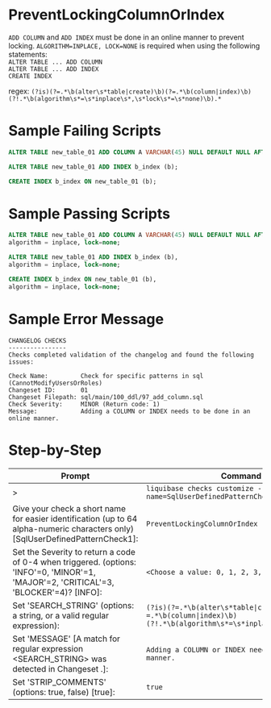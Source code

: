 # PreventLockingColumnOrIndex

`ADD COLUMN` and `ADD INDEX` must be done in an online manner to prevent locking. `ALGORITHM=INPLACE, LOCK=NONE` is required when using the following statements: 
<br>`ALTER TABLE ... ADD COLUMN`
<br>`ALTER TABLE ... ADD INDEX`
<br>`CREATE INDEX`

regex: `(?is)(?=.*\b(alter\s*table|create)\b)(?=.*\b(column|index)\b)(?!.*\b(algorithm\s*=\s*inplace\s*,\s*lock\s*=\s*none)\b).*`

# Sample Failing Scripts
``` sql
ALTER TABLE new_table_01 ADD COLUMN A VARCHAR(45) NULL DEFAULT NULL AFTER name;
```
``` sql
ALTER TABLE new_table_01 ADD INDEX b_index (b);
```
``` sql
CREATE INDEX b_index ON new_table_01 (b);
```

# Sample Passing Scripts
``` sql
ALTER TABLE new_table_01 ADD COLUMN A VARCHAR(45) NULL DEFAULT NULL AFTER name,
algorithm = inplace, lock=none;
```
``` sql
ALTER TABLE new_table_01 ADD INDEX b_index (b),
algorithm = inplace, lock=none;
```
``` sql
CREATE INDEX b_index ON new_table_01 (b),
algorithm = inplace, lock=none;
```

# Sample Error Message
```
CHANGELOG CHECKS
----------------
Checks completed validation of the changelog and found the following issues:

Check Name:         Check for specific patterns in sql (CannotModifyUsersOrRoles)
Changeset ID:       01
Changeset Filepath: sql/main/100_ddl/97_add_column.sql
Check Severity:     MINOR (Return code: 1)
Message:            Adding a COLUMN or INDEX needs to be done in an online manner.
```

# Step-by-Step
| Prompt | Command or User Input |
| ------ | ----------------------|
| > | `liquibase checks customize --check-name=SqlUserDefinedPatternCheck` |
| Give your check a short name for easier identification (up to 64 alpha-numeric characters only) [SqlUserDefinedPatternCheck1]: | `PreventLockingColumnOrIndex` |
| Set the Severity to return a code of 0-4 when triggered. (options: 'INFO'=0, 'MINOR'=1, 'MAJOR'=2, 'CRITICAL'=3, 'BLOCKER'=4)? [INFO]: | `<Choose a value: 0, 1, 2, 3, 4>` |
| Set 'SEARCH_STRING' (options: a string, or a valid regular expression): | `(?is)(?=.*\b(alter\s*table\|create)\b)(?=.*\b(column\|index)\b)(?!.*\b(algorithm\s*=\s*inplace\s*,\s*lock\s*=\s*none)\b).*` |
| Set 'MESSAGE' [A match for regular expression <SEARCH_STRING> was detected in Changeset <CHANGESET>.]: | `Adding a COLUMN or INDEX needs to be done in an online manner.` |
| Set 'STRIP_COMMENTS' (options: true, false) [true]: | `true` |
